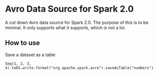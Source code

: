 # Avro Data Source for Spark 2.0

A cut down Avro data source for Spark 2.0. The purpose of this is to be minimal. It only supports what it supports, which is not a lot.

## How to use

Save a dataset as a table

    Seq(1, 2, 3, 4).toDS.write.format("org.apache.spark.avro").saveAsTable("numbers")

